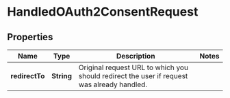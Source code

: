 

# HandledOAuth2ConsentRequest


## Properties

| Name | Type | Description | Notes |
|------------ | ------------- | ------------- | -------------|
|**redirectTo** | **String** | Original request URL to which you should redirect the user if request was already handled. |  |



